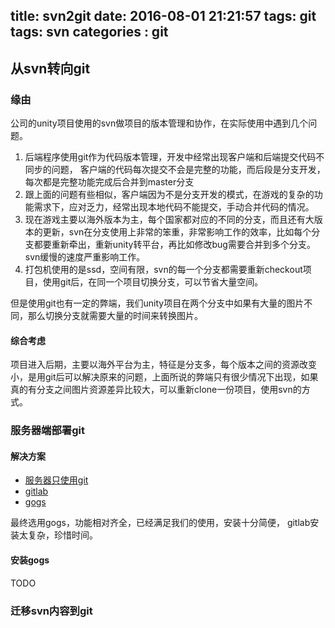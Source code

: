 title: svn2git
date: 2016-08-01 21:21:57
tags: git
tags: svn
categories : git
---

## 从svn转向git
### 缘由
公司的unity项目使用的svn做项目的版本管理和协作，在实际使用中遇到几个问题。

1. 后端程序使用git作为代码版本管理，开发中经常出现客户端和后端提交代码不同步的问题， 客户端的代码每次提交不会是完整的功能，而后段是分支开发，每次都是完整功能完成后合并到master分支
2. 跟上面的问题有些相似，客户端因为不是分支开发的模式，在游戏的复杂的功能需求下，应对乏力，经常出现本地代码不能提交，手动合并代码的情况。
3. 现在游戏主要以海外版本为主，每个国家都对应的不同的分支，而且还有大版本的更新，svn在分支使用上非常的笨重，非常影响工作的效率，比如每个分支都要重新牵出，重新unity转平台，再比如修改bug需要合并到多个分支。svn缓慢的速度严重影响工作。
4. 打包机使用的是ssd，空间有限，svn的每一个分支都需要重新checkout项目，使用git后，在同一个项目切换分支，可以节省大量空间。

但是使用git也有一定的弊端，我们unity项目在两个分支中如果有大量的图片不同，那么切换分支就需要大量的时间来转换图片。

#### 综合考虑
项目进入后期，主要以海外平台为主，特征是分支多，每个版本之间的资源改变小，是用git后可以解决原来的问题，上面所说的弊端只有很少情况下出现，如果真的有分支之间图片资源差异比较大，可以重新clone一份项目，使用svn的方式。

### 服务器端部署git

#### 解决方案 
- [服务器只使用git](http://www.liaoxuefeng.com/wiki/0013739516305929606dd18361248578c67b8067c8c017b000/00137583770360579bc4b458f044ce7afed3df579123eca000)
- [gitlab](https://about.gitlab.com/)
- [gogs](https://gogs.io/)

最终选用gogs，功能相对齐全，已经满足我们的使用，安装十分简便， gitlab安装太复杂，珍惜时间。

#### 安装gogs
TODO

### 迁移svn内容到git




